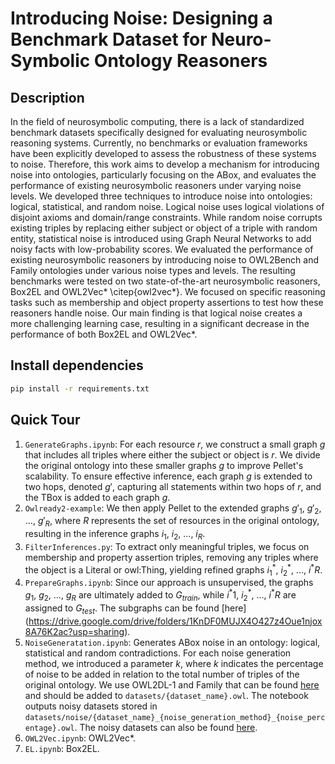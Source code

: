 # Introducing Noise: Designing a Benchmark Dataset for Neuro-Symbolic Ontology Reasoners

## Description

In the field of neurosymbolic computing, there is a lack of standardized benchmark datasets specifically designed for evaluating neurosymbolic reasoning systems. Currently, no benchmarks or evaluation frameworks have been explicitly developed to assess the robustness of these systems to noise. Therefore, this work aims to develop a mechanism for introducing noise into ontologies, particularly focusing on the ABox, and evaluates the performance of existing neurosymbolic reasoners under varying noise levels. We developed three techniques to introduce noise into ontologies: logical, statistical, and random noise. Logical noise uses logical violations of disjoint axioms and domain/range constraints. While random noise corrupts existing triples by replacing either subject or object of a triple with random entity, statistical noise is introduced using Graph Neural Networks  to add noisy facts with low-probability scores. We evaluated the performance of existing neurosymbolic reasoners by introducing noise to OWL2Bench and Family ontologies under various noise types and levels. The resulting benchmarks were tested on two state-of-the-art neurosymbolic reasoners, Box2EL and OWL2Vec* \citep{owl2vec*}. We focused on specific reasoning tasks such as membership and object property assertions to test how these reasoners handle noise. Our main finding is that logical noise creates a more challenging learning case, resulting in a significant decrease in the performance of both Box2EL and OWL2Vec*.

## Install dependencies

```bash
pip install -r requirements.txt
```

## Quick Tour

1. `GenerateGraphs.ipynb`: 
For each resource $r$, we construct a small graph $g$ that includes all triples where either the subject or object is $r$. We divide the original ontology into these smaller graphs $g$ to improve Pellet's scalability. To ensure effective inference, each graph $g$ is extended to two hops, denoted $g'$, capturing all statements within two hops of $r$, and the TBox is added to each graph $g$.
2. `Owlready2-example`: 
We then apply Pellet to the extended graphs $g'_1$, $g'_2$, ..., $g'_R$, where $R$ represents the set of resources in the original ontology, resulting in the inference graphs $i_1$, $i_2$, ..., $i_R$. 
3. `FilterInferences.py`: 
To extract only meaningful triples, we focus on membership and property assertion triples, removing any triples where the object is a Literal or owl:Thing, yielding refined graphs $i^{*}_1$, $i^{*}_2$, ..., $i^{*}R$. 
4. `PrepareGraphs.ipynb`: 
Since our approach is unsupervised, the graphs $g_1$, $g_2$, ..., $g_R$ are ultimately added to $G_{train}$, while $i^{*}1$, $i^{*}_2$, ..., $i^{*}R$ are assigned to $G_{test}$. The subgraphs can be found [here] (https://drive.google.com/drive/folders/1KnDF0MUJX4O427z4Oue1njox8A76K2ac?usp=sharing).
5. `NoiseGeneratation.ipynb`: 
Generates ABox noise in an ontology: logical, statistical and random contradictions. For each noise generation method, we introduced a parameter $k$, where $k$ indicates the percentage of noise to be added in relation to the total number of triples of the original ontology. We use OWL2DL-1 and Family that can be found [here](https://drive.google.com/drive/folders/1GqatK1voRCQayrkz7gmQi46yEQuIZIWf?usp=drive_link) and should be added to `datasets/{dataset_name}.owl`. The notebook outputs noisy datasets stored in `datasets/noise/{dataset_name}_{noise_generation_method}_{noise_percentage}.owl`. The noisy datasets can also be found [here](https://drive.google.com/drive/folders/14TzofCSdxgvXEA5aJ7fhppK8EuN5k2aH?usp=drive_link).
6. `OWL2Vec.ipynb`: OWL2Vec*.
7. `EL.ipynb`: Box2EL.
